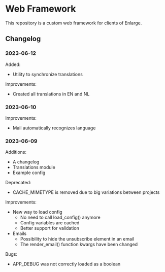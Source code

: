 # Web Framework

This repository is a custom web framework for clients of Enlarge.

## Changelog

### 2023-06-12

Added:
- Utility to synchronize translations

Improvements:
- Created all translations in EN and NL

### 2023-06-10

Improvements:
- Mail automatically recognizes language

### 2023-06-09

Additions:
- A changelog
- Translations module
- Example config

Deprecated:
- CACHE_MIMETYPE is removed due to big variations between projects

Improvements:
- New way to load config
    - No need to call load_config() anymore
    - Config variables are cached
    - Better support for validation
- Emails
    - Possibility to hide the unsubscribe element in an email
    - The render_email() function kwargs have been changed

Bugs:
- APP_DEBUG was not correctly loaded as a boolean